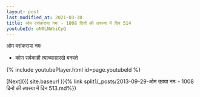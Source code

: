 ```yaml
---
layout: post
last_modified_at: 2021-03-30
title: ओम वसंकराया नमः - 1008 दिनों की तपस्या में दिन 514
youtubeId: oN0LNWbiCpQ
---
```

 
 
 ओम वसंकराया नमः  
 
 - कोण सर्वकाही त्याच्यासारखे बनवते 
 
  
 
  
 
 
 
 
 
 


{% include youtubePlayer.html id=page.youtubeId %}
 
[Next]({{ site.baseurl }}{% link  split1/_posts/2013-09-29-ओम उग्रया नमः - 1008 दिनों की तपस्या में दिन 513.md%})
 
